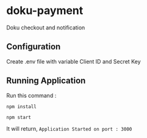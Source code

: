 # doku-payment
Doku checkout and notification
## Configuration
Create .env file with variable Client ID and Secret Key
## Running Application
Run this command :
```
npm install
```

```
npm start
```
It will return, `Application Started on port : 3000`
